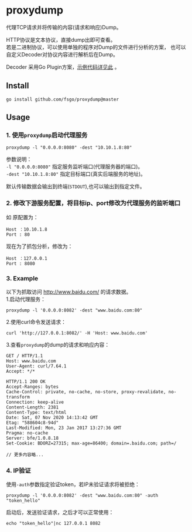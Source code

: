 # proxydump
代理TCP请求并将传输的内容(请求和响应)Dump。  

HTTP协议是文本协议，直接dump出即可查看。  
若是二进制协议，可以使用单独的程序对Dump的文件进行分析的方案，
也可以自定义Decoder对协议内容进行解析后在Dump。  

Decoder 采用Go Plugin方案，[示例代码详见此](./examples/decoder/decoder.go) 。

## Install
```
go install github.com/fsgo/proxydump@master
```

## Usage

### 1. 使用`proxydump`启动代理服务
```
proxydump -l "0.0.0.0:8080" -dest "10.10.1.8:80"
```

参数说明：  
`-l "0.0.0.0:8080"` 指定服务监听端口(代理服务器的端口)。  
`-dest "10.10.1.8:80"` 指定目标端口(真实后端服务的地址)。  

默认传输数据会输出到终端(`STDOUT`),也可以输出到指定文件。  


### 2. 修改下游服务配置，将目标ip、port修改为代理服务的监听端口
如 原配置为：
```
Host ：10.10.1.8
Port : 80
```
现在为了抓包分析，修改为：
```
Host ：127.0.0.1
Port : 8080
```

### 3. Example 
以下为抓取访问 http://www.baidu.com/ 的请求数据。  
1.启动代理服务：  
```
proxydump -l '0.0.0.0:8082' -dest "www.baidu.com:80"
```
2.使用curl命令发送请求：
```
curl 'http://127.0.0.1:8082/' -H 'Host: www.baidu.com'
```
3.查看`proxydump`的dump的请求和响应内容：
```
GET / HTTP/1.1
Host: www.baidu.com
User-Agent: curl/7.64.1
Accept: */*

HTTP/1.1 200 OK
Accept-Ranges: bytes
Cache-Control: private, no-cache, no-store, proxy-revalidate, no-transform
Connection: keep-alive
Content-Length: 2381
Content-Type: text/html
Date: Sat, 07 Nov 2020 14:13:42 GMT
Etag: "588604c8-94d"
Last-Modified: Mon, 23 Jan 2017 13:27:36 GMT
Pragma: no-cache
Server: bfe/1.0.8.18
Set-Cookie: BDORZ=27315; max-age=86400; domain=.baidu.com; path=/

// 更多内容略...
```

### 4. IP验证
使用`-auth`参数指定验证token，若IP未验证请求将被拒绝：
```
proxydump -l '0.0.0.0:8082' -dest "www.baidu.com:80" -auth "token_hello"
``` 

启动后，发送验证请求，之后才可以正常使用：
```
echo "token_hello"|nc 127.0.0.1 8082
```
